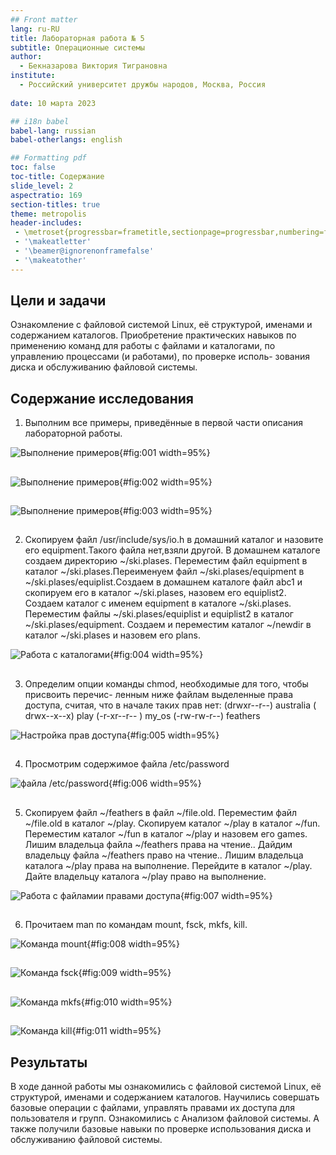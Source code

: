 ```yaml
---
## Front matter
lang: ru-RU
title: Лабораторная работа № 5
subtitle: Операционные системы
author:
  - Бекназарова Виктория Тиграновна
institute:
  - Российский университет дружбы народов, Москва, Россия
  
date: 10 марта 2023

## i18n babel
babel-lang: russian
babel-otherlangs: english

## Formatting pdf
toc: false
toc-title: Содержание
slide_level: 2
aspectratio: 169
section-titles: true
theme: metropolis
header-includes:
 - \metroset{progressbar=frametitle,sectionpage=progressbar,numbering=fraction}
 - '\makeatletter'
 - '\beamer@ignorenonframefalse'
 - '\makeatother'
---
```




## Цели и задачи

Ознакомление с файловой системой Linux, её структурой, именами и содержанием
каталогов. Приобретение практических навыков по применению команд для работы
с файлами и каталогами, по управлению процессами (и работами), по проверке исполь-
зования диска и обслуживанию файловой системы.


## Содержание исследования


1. Выполним все примеры, приведённые в первой части описания лабораторной работы. 


![Выполнение примеров](image/1.png){#fig:001 width=95%}


##


![Выполнение примеров](image/2.png){#fig:002 width=95%}


##


![Выполнение примеров](image/3.png){#fig:003 width=95%}


##


2. Скопируем файл /usr/include/sys/io.h в домашний каталог и назовите его
equipment.Такого файла нет,взяли другой. 
В домашнем каталоге создаем директорию ~/ski.plases. Переместим файл equipment в каталог ~/ski.plases.Переименуем файл ~/ski.plases/equipment в ~/ski.plases/equiplist.Создаем в домашнем каталоге файл abc1 и скопируем его в каталог ~/ski.plases, назовем его equiplist2. Создаем каталог с именем equipment в каталоге ~/ski.plases. Переместим файлы ~/ski.plases/equiplist и equiplist2 в каталог ~/ski.plases/equipment. Создаем и переместим каталог ~/newdir в каталог ~/ski.plases и назовем его plans. 


![Работа с каталогами](image/4.png){#fig:004 width=95%}


##


3. Определим опции команды chmod, необходимые для того, чтобы присвоить перечис-
ленным ниже файлам выделенные права доступа, считая, что в начале таких прав 
нет:
(drwxr--r--) australia
( drwx--x--x) play
(-r-xr--r-- ) my_os
(-rw-rw-r--) feathers


![Настройка прав доступа](image/5.png){#fig:005 width=95%}


##


4. Просмотрим содержимое файла /etc/password 


![файла /etc/password](image/6.png){#fig:006 width=95%}


##


5. Скопируем файл ~/feathers в файл ~/file.old. Переместим файл ~/file.old в каталог ~/play. Скопируем каталог ~/play в каталог ~/fun. Переместим каталог ~/fun в каталог ~/play и назовем его games. Лишим владельца файла ~/feathers права на чтение..  Дайдим владельцу файла ~/feathers право на чтение.. Лишим владельца каталога ~/play права на выполнение. Перейдите в каталог ~/play. Дайте владельцу каталога ~/play право на выполнение.


![Работа с файламии правами доступа](image/7.png){#fig:007 width=95%}


##


6. Прочитаем man по командам mount, fsck, mkfs, kill. 


![Команда mount](image/8.png){#fig:008 width=95%}


##


![Команда fsck](image/9.png){#fig:009 width=95%}


##


![Команда mkfs](image/10.png){#fig:010 width=95%}


##


![Команда kill](image/11.png){#fig:011 width=95%}


## Результаты

В ходе данной работы мы ознакомились с файловой системой Linux, её структурой, именами и содержанием каталогов. Научились совершать базовые операции с файлами, управлять правами их доступа для пользователя и групп. Ознакомились с Анализом файловой системы. А также получили базовые навыки по проверке использования диска и обслуживанию файловой системы.



